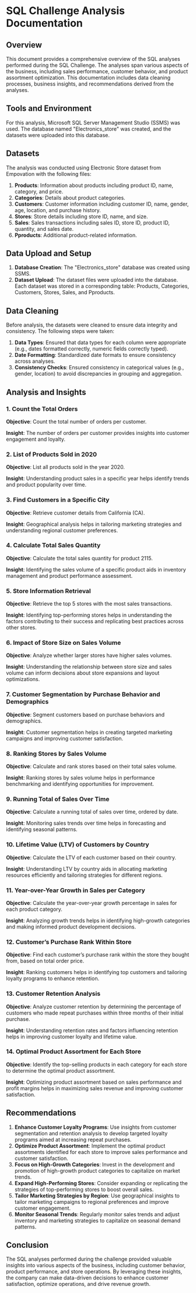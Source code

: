# SQL Challenge Analysis Documentation

## Overview
This document provides a comprehensive overview of the SQL analyses performed during the SQL Challenge. The analyses span various aspects of the business, including sales performance, customer behavior, and product assortment optimization. This documentation includes data cleaning processes, business insights, and recommendations derived from the analyses.

## Tools and Environment
For this analysis, Microsoft SQL Server Management Studio (SSMS) was used. The database named "Electronics_store" was created, and the datasets were uploaded into this database.

## Datasets
The analysis was conducted using Electronic Store dataset from Empovation with the following files:

1. **Products**: Information about products including product ID, name, category, and price.
2. **Categories**: Details about product categories.
3. **Customers**: Customer information including customer ID, name, gender, age, location, and purchase history.
4. **Stores**: Store details including store ID, name, and size.
5. **Sales**: Sales transactions including sales ID, store ID, product ID, quantity, and sales date.
6. **Pproducts**: Additional product-related information.

## Data Upload and Setup
1. **Database Creation**: The "Electronics_store" database was created using SSMS.
2. **Dataset Upload**: The dataset files were uploaded into the database. Each dataset was stored in a corresponding table: Products, Categories, Customers, Stores, Sales, and Pproducts.

## Data Cleaning
Before analysis, the datasets were cleaned to ensure data integrity and consistency. The following steps were taken:

1. **Data Types**: Ensured that data types for each column were appropriate (e.g., dates formatted correctly, numeric fields correctly typed).
2. **Date Formatting**: Standardized date formats to ensure consistency across analyses.
3. **Consistency Checks**: Ensured consistency in categorical values (e.g., gender, location) to avoid discrepancies in grouping and aggregation.

## Analysis and Insights

### 1. Count the Total Orders
**Objective**: Count the total number of orders per customer.

**Insight**: The number of orders per customer provides insights into customer engagement and loyalty.

### 2. List of Products Sold in 2020
**Objective**: List all products sold in the year 2020.

**Insight**: Understanding product sales in a specific year helps identify trends and product popularity over time.

### 3. Find Customers in a Specific City
**Objective**: Retrieve customer details from California (CA).

**Insight**: Geographical analysis helps in tailoring marketing strategies and understanding regional customer preferences.

### 4. Calculate Total Sales Quantity
**Objective**: Calculate the total sales quantity for product 2115.

**Insight**: Identifying the sales volume of a specific product aids in inventory management and product performance assessment.

### 5. Store Information Retrieval
**Objective**: Retrieve the top 5 stores with the most sales transactions.

**Insight**: Identifying top-performing stores helps in understanding the factors contributing to their success and replicating best practices across other stores.

### 6. Impact of Store Size on Sales Volume
**Objective**: Analyze whether larger stores have higher sales volumes.

**Insight**: Understanding the relationship between store size and sales volume can inform decisions about store expansions and layout optimizations.

### 7. Customer Segmentation by Purchase Behavior and Demographics
**Objective**: Segment customers based on purchase behaviors and demographics.

**Insight**: Customer segmentation helps in creating targeted marketing campaigns and improving customer satisfaction.

### 8. Ranking Stores by Sales Volume
**Objective**: Calculate and rank stores based on their total sales volume.

**Insight**: Ranking stores by sales volume helps in performance benchmarking and identifying opportunities for improvement.

### 9. Running Total of Sales Over Time
**Objective**: Calculate a running total of sales over time, ordered by date.

**Insight**: Monitoring sales trends over time helps in forecasting and identifying seasonal patterns.

### 10. Lifetime Value (LTV) of Customers by Country
**Objective**: Calculate the LTV of each customer based on their country.

**Insight**: Understanding LTV by country aids in allocating marketing resources efficiently and tailoring strategies for different regions.

### 11. Year-over-Year Growth in Sales per Category
**Objective**: Calculate the year-over-year growth percentage in sales for each product category.

**Insight**: Analyzing growth trends helps in identifying high-growth categories and making informed product development decisions.

### 12. Customer’s Purchase Rank Within Store
**Objective**: Find each customer’s purchase rank within the store they bought from, based on total order price.

**Insight**: Ranking customers helps in identifying top customers and tailoring loyalty programs to enhance retention.

### 13. Customer Retention Analysis
**Objective**: Analyze customer retention by determining the percentage of customers who made repeat purchases within three months of their initial purchase.

**Insight**: Understanding retention rates and factors influencing retention helps in improving customer loyalty and lifetime value.

### 14. Optimal Product Assortment for Each Store
**Objective**: Identify the top-selling products in each category for each store to determine the optimal product assortment.

**Insight**: Optimizing product assortment based on sales performance and profit margins helps in maximizing sales revenue and improving customer satisfaction.

## Recommendations

1. **Enhance Customer Loyalty Programs**: Use insights from customer segmentation and retention analysis to develop targeted loyalty programs aimed at increasing repeat purchases.
2. **Optimize Product Assortment**: Implement the optimal product assortments identified for each store to improve sales performance and customer satisfaction.
3. **Focus on High-Growth Categories**: Invest in the development and promotion of high-growth product categories to capitalize on market trends.
4. **Expand High-Performing Stores**: Consider expanding or replicating the strategies of top-performing stores to boost overall sales.
5. **Tailor Marketing Strategies by Region**: Use geographical insights to tailor marketing campaigns to regional preferences and improve customer engagement.
6. **Monitor Seasonal Trends**: Regularly monitor sales trends and adjust inventory and marketing strategies to capitalize on seasonal demand patterns.

## Conclusion
The SQL analyses performed during the challenge provided valuable insights into various aspects of the business, including customer behavior, product performance, and store operations. By leveraging these insights, the company can make data-driven decisions to enhance customer satisfaction, optimize operations, and drive revenue growth.
